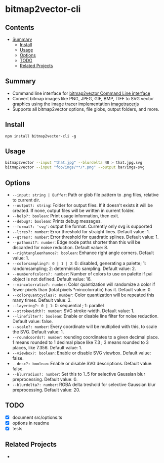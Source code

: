 # bitmap2vector-cli

 
## Contents

<!-- toc -->

- [Summary](#summary)
  * [Install](#install)
  * [Usage](#usage)
  * [Options](#options)
  * [TODO](#todo)
  * [Related Projects](#related-projects)

<!-- tocstop -->

## Summary 

 * Command line interface for [bitmap2vector Command Line interface](https://www.npmjs.com/package/bitmap2vector)
 * Convert bitmap images like PNG, JPEG, GIF, BMP, TIFF to SVG vector graphics using the image tracer implementation [imagetracerjs](https://github.com/jankovicsandras/imagetracerjs)  
 * Supports all bitmap2vector options, file globs, output folders, and more.

## Install

```sg
npm install bitmap2vector-cli -g
```

## Usage

```sh
bitmap2vector --input "that.jpg" --blurdelta 40 > that.jpg.svg
bitmap2vector --input "foo/imgs/**/*.png" --output bar/imgs-svg
```

## Options

 * `--input: string | Buffer`: Path or glob file pattern to .png files, relative to current dir.
 * `--output?: string`: Folder for output files. If it doesn't exists it will be created. If none, output files will be written in current folder.
 * `--help?: boolean`:  Print usage information, then exit.
 * `--debug?: boolean`:  Prints debug messages. 
 * `--format?: 'svg'`: output file format. Currently only svg is supported
 * `--ltres?: number`: Error threshold for straight lines. Default value: 1. 
 * `--qtres?: number`: Error threshold for quadratic splines. Default value: 1.
 * `--pathomit?: number`: Edge node paths shorter than this will be discarded for noise reduction. Default value: 8.
 * `--rightangleenhance?: boolean`: Enhance right angle corners. Default value: 1.
 * `--colorsampling?: 0 | 1 | 2`: 0: disabled, generating a palette; 1: randomsampling; 2: deterministic sampling. Default value: 2.
 * `--numberofcolors?: number`: Number of colors to use on palette if pal object is not defined. Default value: 16.
 * `--mincolorratio?: number`: Color quantization will randomize a color if fewer pixels than (total pixels *mincolorratio) has it. Default value: 0.
 * `--colorquantcycles?: number`:  Color quantization will be repeated this many times. Default value: 3.
 * `--layering?: 0 | 1`: 0: sequential ; 1: parallel
 * `--strokewidth?: number`:  SVG stroke-width. Default value: 1.
 * `--linefilter?: boolean`:  Enable or disable line filter for noise reduction. Default value: false.
 * `--scale?: number`:  Every coordinate will be multiplied with this, to scale the SVG. Default value: 1.
 * `--roundcoords?: number`:  rounding coordinates to a given decimal place. 1 means rounded to 1 decimal place like 7.3 ; 3 means rounded to 3 places, like 7.356. Default value: 1.
 * `--viewbox?: boolean`:  Enable or disable SVG viewbox. Default value: false.
 * `--desc?: boolean`:  Enable or disable SVG descriptions. Default value: false.
 * `--blurradius?: number`:  Set this to 1..5 for selective Gaussian blur preprocessing. Default value: 0.
 * `--blurdelta?: number`:  RGBA delta treshold for selective Gaussian blur preprocessing. Default value: 20.


## TODO

- [x] document src/options.ts
- [x] options in readme
- [x] tests

## Related Projects

 * [](svg-png-converter)

